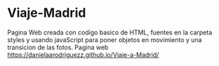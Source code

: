 
# Viaje-Madrid
Pagina Web creada con codigo basico de HTML, fuentes en la carpeta styles y usando javaScript para poner objetos en movimiento y una transicion de las fotos.
Pagina web
https://danielaarodriguezz.github.io/Viaje-a-Madrid/
